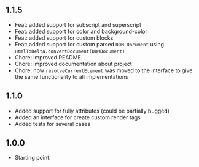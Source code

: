 ## 1.1.5

* Feat: added support for subscript and superscript
* Feat: added support for color and background-color
* Feat: added support for custom blocks 
* Feat: added support for custom parsed `DOM Document` using `HtmlToDelta.convertDocument(DOMDocument)`
* Chore: improved README 
* Chore: improved documentation about project
* Chore: now `resolveCurrentElement` was moved to the interface to give the same functionality to all implementations

## 1.1.0

* Added support for fully attributes (could be partially bugged)
* Added an interface for create custom render tags
* Added tests for several cases

## 1.0.0

* Starting point.
